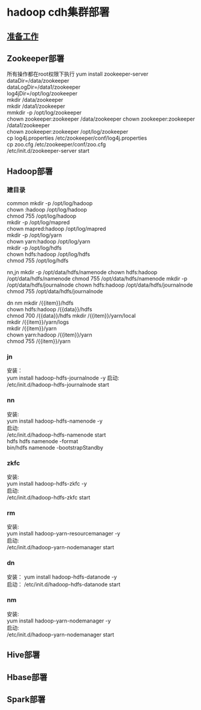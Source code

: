 # hadoop cdh集群部署

## [准备工作](docs/prepare.md)
## Zookeeper部署
所有操作都在root权限下执行
yum install zookeeper-server  
dataDir=/data/zookeeper  
dataLogDir=/data1/zookeeper  
log4jDir=/opt/log/zookeeper  
mkdir /data/zookeeper  
mkdir /data1/zookeeper  
mmkdir -p /opt/log/zookeeper  
chown  zookeeper:zookeeper /data/zookeeper 
chown  zookeeper:zookeeper /data1/zookeeper  
chown  zookeeper:zookeeper /opt/log/zookeeper  
cp log4j.properties /etc/zookeeper/conf/log4j.properties  
cp zoo.cfg /etc/zookeeper/conf/zoo.cfg  
/etc/init.d/zookeeper-server start  

## Hadoop部署
### 建目录
common
mkdir -p /opt/log/hadoop  
chown :hadoop /opt/log/hadoop  
chmod 755  /opt/log/hadoop  
mkdir -p /opt/log/mapred  
chown mapred:hadoop /opt/log/mapred  
mkdir -p /opt/log/yarn  
chown yarn:hadoop /opt/log/yarn  
mkdir -p /opt/log/hdfs  
chown hdfs:hadoop /opt/log/hdfs  
chmod 755 /opt/log/hdfs  

nn,jn
mkdir -p /opt/data/hdfs/namenode
chown hdfs:hadoop /opt/data/hdfs/namenode
chmod 755 /opt/data/hdfs/namenode
mkdir -p /opt/data/hdfs/journalnode
chown hdfs:hadoop /opt/data/hdfs/journalnode
chmod 755 /opt/data/hdfs/journalnode

dn nm
mkdir  /{{item}}/hdfs  
chown hdfs:hadoop /{{data}}/hdfs  
chmod 700  /{{data}}/hdfs 
mkdir /{{item}}/yarn/local  
mkdir /{{item}}/yarn/logs  
mkdir /{{item}}/yarn  
chown yarn:hadoop /{{item}}/yarn  
chmod 755 /{{item}}/yarn  

### jn
安装：  
yum install hadoop-hdfs-journalnode -y 
启动:  
/etc/init.d/hadoop-hdfs-journalnode start  

### nn 
安装:  
yum install hadoop-hdfs-namenode -y  
启动:  
/etc/init.d/hadoop-hdfs-namenode start  
hdfs hdfs namenode -format  
bin/hdfs namenode  -bootstrapStandby  

### zkfc  
安装:  
yum install hadoop-hdfs-zkfc -y  
启动:  
/etc/init.d/hadoop-hdfs-zkfc start  

### rm  
安装:  
yum install hadoop-yarn-resourcemanager -y  
启动:  
/etc/init.d/hadoop-yarn-nodemanager start  

### dn  
安装： 
yum install hadoop-hdfs-datanode -y  
启动： 
/etc/init.d/hadoop-hdfs-datanode start  

### nm 
安装:   
yum install hadoop-yarn-nodemanager -y  
启动:  
/etc/init.d/hadoop-yarn-nodemanager start  


## Hive部署

## Hbase部署

## Spark部署



